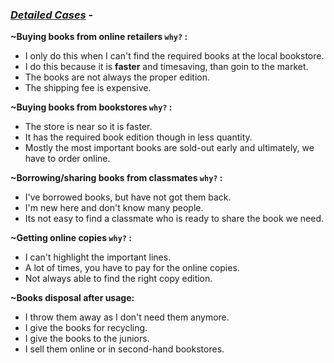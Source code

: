 ### <u>*Detailed Cases*</u> -

**~Buying books from online retailers `why?` :**

- I only do this when I can't find the required books at the local bookstore.
- I do this because it is **faster** and timesaving, than goin to the market.
- The books are not always the proper edition.
- The shipping fee is expensive.

**~Buying books from bookstores `why?` :**

- The store is near so it is faster.
- It has the required book edition though in less quantity.
- Mostly the most important books are sold-out early and ultimately, we have to order online.

**~Borrowing/sharing books from classmates `why?` :**

- I've borrowed books, but have not got them back.
- I'm new here and don't know many people.
- Its not easy to find a classmate who is ready to share the book we need.

**~Getting online copies `why?` :**

- I can't highlight the important lines.
- A lot of times, you have to pay for the online copies.
- Not always able to find the right copy edition.

**~Books disposal after usage:**

- I throw them away as I don't need them anymore.
- I give the books for recycling.
- I give the books to the juniors.
- I sell them online or in second-hand bookstores.

